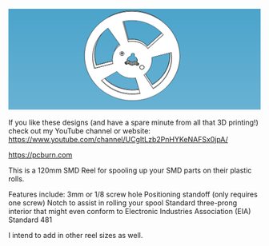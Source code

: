 ![alt text](https://github.com/Inhibit/3D_Designs/blob/master/SMD_Reel-120mm_Spool/SMD_Reel_-120mm_Side_Both_Sides.png)

If you like these designs (and have a spare minute from all that 3D printing!) check out my YouTube channel or website: https://www.youtube.com/channel/UCgItLzb2PnHYKeNAFSx0jpA/

https://pcburn.com

This is a 120mm SMD Reel for spooling up your SMD parts on their plastic rolls.

Features include:
3mm or 1/8 screw hole
Positioning standoff (only requires one screw)
Notch to assist in rolling your spool
Standard three-prong interior that might even conform to Electronic Industries Association (EIA) Standard 481

I intend to add in other reel sizes as well.
